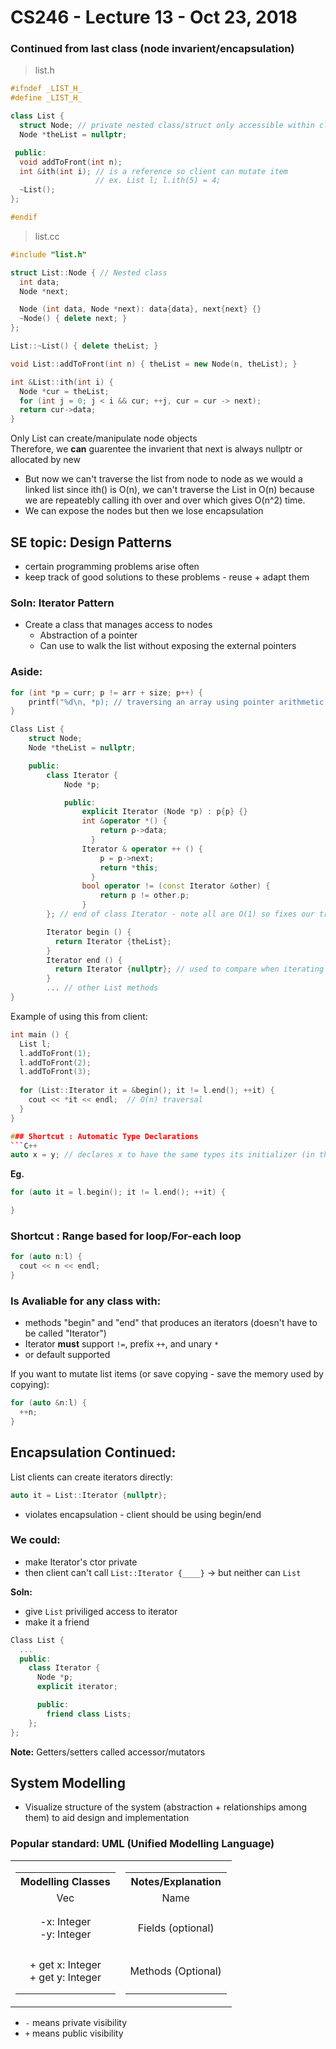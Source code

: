 # CS246 - Lecture 13 - Oct 23, 2018

### Continued from last class (node invarient/encapsulation)

> list.h
```C++
#ifndef _LIST_H_
#define _LIST_H_

class List {
  struct Node; // private nested class/struct only accessible within class List
  Node *theList = nullptr;

 public:
  void addToFront(int n);
  int &ith(int i); // is a reference so client can mutate item
                   // ex. List l; l.ith(5) = 4;
  ~List();
};

#endif
```
> list.cc
```C++
#include "list.h"

struct List::Node { // Nested class
  int data;
  Node *next;

  Node (int data, Node *next): data{data}, next{next} {}
  ~Node() { delete next; }
};

List::~List() { delete theList; }

void List::addToFront(int n) { theList = new Node(n, theList); }

int &List::ith(int i) {
  Node *cur = theList;
  for (int j = 0; j < i && cur; ++j, cur = cur -> next);
  return cur->data;
}
```
Only List can create/manipulate node objects \
Therefore, we **can** guarentee the invarient that next is always nullptr or allocated by new

- But now we can't traverse the list from node to node as we would a linked list since ith() is O(n), we can't traverse the List in O(n) because we are repeatebly calling ith over and over which gives O(n^2) time.
-  We can expose the nodes but then we lose encapsulation

## SE topic: Design Patterns
- certain programming problems arise often
- keep track of good solutions to these problems - reuse + adapt them

### Soln: Iterator Pattern
- Create a class that manages access to nodes
    - Abstraction of a pointer
    - Can use to walk the list without exposing the external pointers
  
### Aside:
```C++
for (int *p = curr; p != arr + size; p++) {
    printf("%d\n, *p); // traversing an array using pointer arithmetic
}
```

```C++
Class List {
    struct Node;
    Node *theList = nullptr;

    public:
        class Iterator {
            Node *p;

            public:
                explicit Iterator (Node *p) : p{p} {}
                int &operator *() {
                    return p->data;
                  }
                Iterator & operator ++ () {
                    p = p->next; 
                    return *this;
                  }
                bool operator != (const Iterator &other) {
                    return p != other.p;
                }
        }; // end of class Iterator - note all are O(1) so fixes our traversing problem while keeping encapsulation

        Iterator begin () {
          return Iterator {theList}; 
        }
        Iterator end () {
          return Iterator {nullptr}; // used to compare when iterating over list so we know when to stop
        }
        ... // other List methods
}
```
Example of using this from client:

```C++
int main () {
  List l;
  l.addToFront(1);
  l.addToFront(2);
  l.addToFront(3);
  
  for (List::Iterator it = &begin(); it != l.end(); ++it) {
    cout << *it << endl;  // O(n) traversal
  }
}

### Shortcut : Automatic Type Declarations
```C++
auto x = y; // declares x to have the same types its initializer (in this case y)
```
**Eg.**
```C++
for (auto it = l.begin(); it != l.end(); ++it) {

}
```
### Shortcut : Range based for loop/For-each loop
```C++
for (auto n:l) {
  cout << n << endl;
}
```
### Is Avaliable for any class with:
- methods "begin" and "end" that produces an iterators (doesn't have to be called "Iterator")
- Iterator **must** support `!=`, prefix `++`, and unary `*`
- or default supported

If you want to mutate list items (or save copying - save the memory used by copying):
```C++
for (auto &n:l) {
  ++n;
}
```

## Encapsulation Continued:
List clients can create iterators directly:
```C++
auto it = List::Iterator {nullptr};
```
- violates encapsulation - client should be using begin/end

### We could:
- make Iterator's ctor private 
- then client can't call `List::Iterator {____}` -> but neither can `List`

**Soln:**
- give `List` priviliged access to iterator
- make it a friend

```C++
Class List {
  ...
  public:
    class Iterator {
      Node *p;
      explicit iterator;  

      public:
        friend class Lists;
    };
};
```
**Note:** Getters/setters called accessor/mutators

## System Modelling

- Visualize structure of the system (abstraction + relationships among them) to aid design and implementation

### Popular standard: UML (Unified Modelling Language) 


<table>
<tr>
  <td>
    <table>
      <tr>
        <th> Modelling Classes </th>
      <tr>
      <tr>
        <td align = center> Vec </td>
      </tr>
      <tr>
        <td align = center height = 70px> -x: Integer <br> -y: Integer </td>
      </tr>
      <tr>
        <td align = center height = 70px> + get x: Integer <br> + get y: Integer </td>
      </tr>
      </table>
    </td>
     <td>
      <table>
        <tr>
          <th>Notes/Explanation </th></tr>
        <tr>
        <tr>
          <td align = center> Name </td>
        </tr>
        <tr>
          <td align = center height = 70px> Fields (optional) </td>
        </tr>
        <tr>
          <td align = center height = 70px> Methods (Optional) </td>
        </tr>
        </table>
      </td>
  <tr>
  </table>

- `-` means private visibility
- `+` means public visibility







